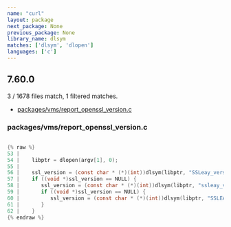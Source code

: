 ```yaml
---
name: "curl"
layout: package
next_package: None
previous_package: None
library_name: dlsym
matches: ['dlsym', 'dlopen']
languages: ['c']
---
```

## 7.60.0
3 / 1678 files match, 1 filtered matches.

 - [packages/vms/report_openssl_version.c](#packagesvmsreport_openssl_versionc)

### packages/vms/report_openssl_version.c

```c

{% raw %}
53 | 
54 |    libptr = dlopen(argv[1], 0);
55 | 
56 |    ssl_version = (const char * (*)(int))dlsym(libptr, "SSLeay_version");
57 |    if ((void *)ssl_version == NULL) {
58 |       ssl_version = (const char * (*)(int))dlsym(libptr, "ssleay_version");
59 |       if ((void *)ssl_version == NULL) {
60 |          ssl_version = (const char * (*)(int))dlsym(libptr, "SSLEAY_VERSION");
61 |       }
62 |    }
{% endraw %}

```